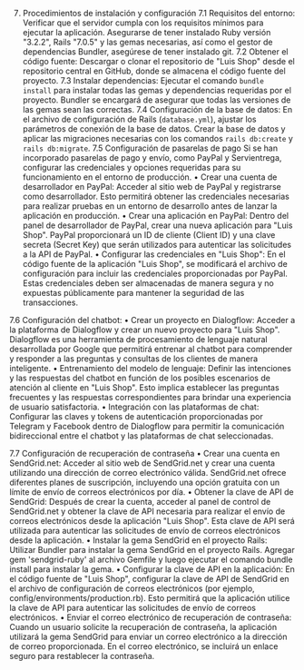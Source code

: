 7. Procedimientos de instalación y configuración
7.1	Requisitos del entorno: 
Verificar que el servidor cumpla con los requisitos mínimos para ejecutar la aplicación. Asegurarse de tener instalado Ruby versión "3.2.2", Rails "7.0.5" y las gemas necesarias, así como el gestor de dependencias Bundler,  asegúrese de tener instalado git. 
7.2	Obtener el código fuente:
Descargar o clonar el repositorio de "Luis Shop" desde el repositorio central en GitHub, donde se almacena el código fuente del proyecto.
7.3	Instalar dependencias:
Ejecutar el comando `bundle install` para instalar todas las gemas y dependencias requeridas por el proyecto. Bundler se encargará de asegurar que todas las versiones de las gemas sean las correctas.
7.4	Configuración de la base de datos:
En el archivo de configuración de Rails (`database.yml`), ajustar los parámetros de conexión de la base de datos. Crear la base de datos y aplicar las migraciones necesarias con los comandos `rails db:create` y `rails db:migrate`.
7.5	Configuración de pasarelas de pago 
Si se han incorporado pasarelas de pago y envío, como PayPal y Servientrega, configurar las credenciales y opciones requeridas para su funcionamiento en el entorno de producción.
•	Crear una cuenta de desarrollador en PayPal: Acceder al sitio web de PayPal y registrarse como desarrollador. Esto permitirá obtener las credenciales necesarias para realizar pruebas en un entorno de desarrollo antes de lanzar la aplicación en producción.
•	Crear una aplicación en PayPal: Dentro del panel de desarrollador de PayPal, crear una nueva aplicación para "Luis Shop". PayPal proporcionará un ID de cliente (Client ID) y una clave secreta (Secret Key) que serán utilizados para autenticar las solicitudes a la API de PayPal.
•	Configurar las credenciales en "Luis Shop": En el código fuente de la aplicación "Luis Shop", se modificará el archivo de configuración para incluir las credenciales proporcionadas por PayPal. Estas credenciales deben ser almacenadas de manera segura y no expuestas públicamente para mantener la seguridad de las transacciones.


7.6	Configuración del chatbot:
•	Crear un proyecto en Dialogflow: Acceder a la plataforma de Dialogflow y crear un nuevo proyecto para "Luis Shop". Dialogflow es una herramienta de procesamiento de lenguaje natural desarrollada por Google que permitirá entrenar al chatbot para comprender y responder a las preguntas y consultas de los clientes de manera inteligente.
•	Entrenamiento del modelo de lenguaje: Definir las intenciones y las respuestas del chatbot en función de los posibles escenarios de atención al cliente en "Luis Shop". Esto implica establecer las preguntas frecuentes y las respuestas correspondientes para brindar una experiencia de usuario satisfactoria.
•	Integración con las plataformas de chat: Configurar las claves y tokens de autenticación proporcionadas por Telegram y Facebook dentro de Dialogflow para permitir la comunicación bidireccional entre el chatbot y las plataformas de chat seleccionadas.

7.7	Configuración de recuperación de contraseña 
•	Crear una cuenta en SendGrid.net: Acceder al sitio web de SendGrid.net y crear una cuenta utilizando una dirección de correo electrónico válida. SendGrid.net ofrece diferentes planes de suscripción, incluyendo una opción gratuita con un límite de envío de correos electrónicos por día.
•	Obtener la clave de API de SendGrid: Después de crear la cuenta, acceder al panel de control de SendGrid.net y obtener la clave de API necesaria para realizar el envío de correos electrónicos desde la aplicación "Luis Shop". Esta clave de API será utilizada para autenticar las solicitudes de envío de correos electrónicos desde la aplicación.
•	Instalar la gema SendGrid en el proyecto Rails: Utilizar Bundler para instalar la gema SendGrid en el proyecto Rails. Agregar gem 'sendgrid-ruby' al archivo Gemfile y luego ejecutar el comando bundle install para instalar la gema.
•	Configurar la clave de API en la aplicación: En el código fuente de "Luis Shop", configurar la clave de API de SendGrid en el archivo de configuración de correos electrónicos (por ejemplo, config/environments/production.rb). Esto permitirá que la aplicación utilice la clave de API para autenticar las solicitudes de envío de correos electrónicos.
•	Enviar el correo electrónico de recuperación de contraseña: Cuando un usuario solicite la recuperación de contraseña, la aplicación utilizará la gema SendGrid para enviar un correo electrónico a la dirección de correo proporcionada. En el correo electrónico, se incluirá un enlace seguro para restablecer la contraseña.

